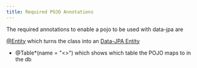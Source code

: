 ```yaml
---
title: Required POJO Annotations
---
```


The required annotations to enable a pojo to be used with data-jpa are

[ @Entity](Data-JPA%20Entity.md)  which turns the class into an [Data-JPA Entity](Data-JPA%20Entity.md)  
* @Table*(name = "\<<Table-Name>\>") which shows which table the POJO maps to in the db 
